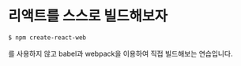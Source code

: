 # 리액트를 스스로 빌드해보자

```bash
$ npm create-react-web
```

를 사용하지 않고
babel과 webpack을 이용하여 직접 빌드해보는 연습입니다.
